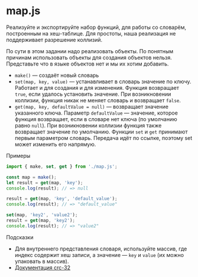 # map.js

Реализуйте и экспортируйте набор функций, для работы со словарём, построенным на хеш-таблице. Для простоты, наша реализация не поддерживает разрешение коллизий.

По сути в этом задании надо реализовать объекты. По понятным причинам использовать объекты для создания объектов нельзя. Представьте что в языке объектов нет и мы их хотим добавить.

- `make()` — создаёт новый словарь
- `set(map, key, value)` — устанавливает в словарь значение по ключу. Работает и для создания и для изменения. Функция возвращает `true`, если удалось установить значение. При возникновении коллизии, функция никак не меняет словарь и возвращает `false`.
- `get(map, key, defaultValue = null)` — возвращает значение указанного ключа. Параметр `defaultValue` — значение, которое функция возвращает, если в словаре нет ключа (по умолчанию равно `null`). При возникновении коллизии функция также возвращает значение по умолчанию.
Функции `set` и `get` принимают первым параметром словарь. Передача идёт по ссылке, поэтому set может изменить его напрямую.

Примеры

```javascript
import { make, set, get } from './map.js';

const map = make();
let result = get(map, 'key');
console.log(result); // => null

result = get(map, 'key', 'default_value');
console.log(result); // => "default_value"

set(map, 'key2', 'value2');
result = get(map, 'key2');
console.log(result); // => "value2"
```

Подсказки

- Для внутреннего представления словаря, используйте массив, где индекс содержит хеш записи, а значение — `key` и `value` (их можно упаковать в массив).
- [Документация crc-32](https://github.com/SheetJS/js-crc32)
